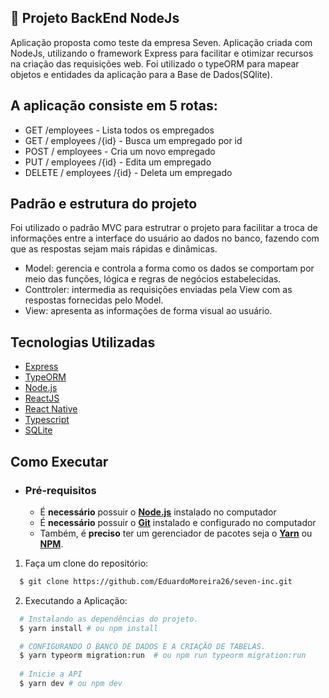 ## :bookmark: Projeto BackEnd NodeJs

Aplicação proposta como teste da empresa Seven.
Aplicação criada com NodeJs, utilizando o framework Express para facilitar e otimizar recursos na criação das requisições web.
Foi utilizado o typeORM para mapear objetos e entidades da aplicação para a Base de Dados(SQlite).

## A aplicação consiste em 5 rotas:

- GET /employees - Lista todos os empregados
- GET / employees /{id} - Busca um empregado por id
- POST / employees - Cria um novo empregado
- PUT / employees /{id} - Edita um empregado
- DELETE / employees /{id} - Deleta um empregado

## Padrão e estrutura do projeto

Foi utilizado o padrão MVC para estrutrar o projeto para facilitar a 
troca de informações entre a interface do usuário ao dados no banco, 
fazendo com que as respostas sejam mais rápidas e dinâmicas.

- Model: gerencia e controla a forma como os dados se comportam por meio das funções, lógica e regras de negócios estabelecidas. 
- Conttroler: intermedia as requisições enviadas pela View com as respostas fornecidas pelo Model.
- View: apresenta as informações de forma visual ao usuário.


## Tecnologias Utilizadas

-  [Express](https://expressjs.com/)
-  [TypeORM](http://knexjs.org/)
-  [Node.js](https://nodejs.org/en/)
-  [ReactJS](https://reactjs.org/)
-  [React Native](http://facebook.github.io/react-native/)
-  [Typescript](https://www.typescriptlang.org/)
-  [SQLite](https://www.sqlite.org/)

## Como Executar

- ### **Pré-requisitos**

  - É **necessário** possuir o **[Node.js](https://nodejs.org/en/)** instalado no computador
  - É **necessário** possuir o **[Git](https://git-scm.com/)** instalado e configurado no computador
  - Também, é **preciso** ter um gerenciador de pacotes seja o **[Yarn](https://yarnpkg.com/)** ou **[NPM](https://www.npmjs.com/)**.

1. Faça um clone do repositório:

```sh
  $ git clone https://github.com/EduardoMoreira26/seven-inc.git
```

2. Executando a Aplicação:

```sh
  # Instalando as dependências do projeto.
  $ yarn install # ou npm install

  # CONFIGURANDO O BANCO DE DADOS E A CRIAÇÃO DE TABELAS.
  $ yarn typeorm migration:run  # ou npm run typeorm migration:run 
  
  # Inicie a API
  $ yarn dev # ou npm dev
```
